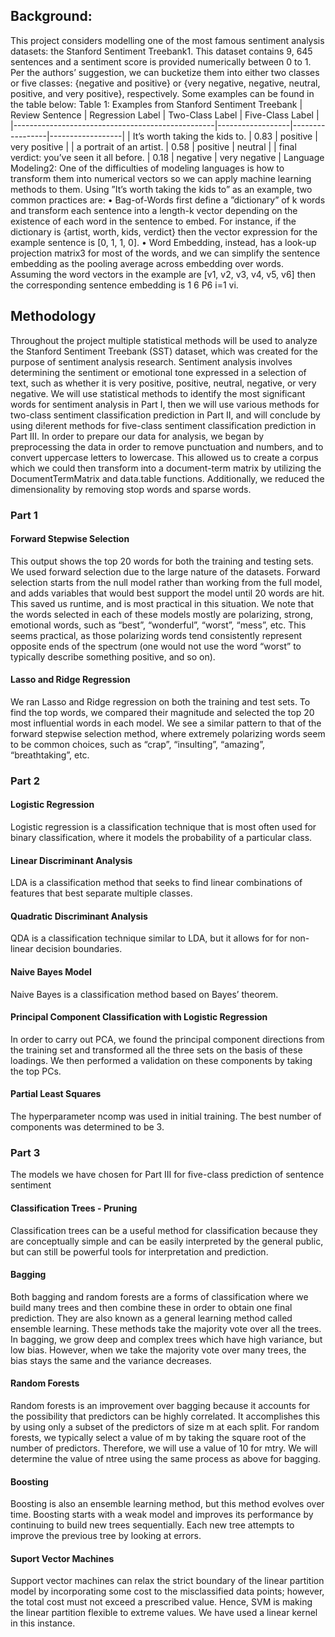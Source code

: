 ## Background:

This project considers modelling one of the most famous sentiment analysis datasets: the Stanford Sentiment Treebank1. This dataset contains 9, 645 sentences and a sentiment score is provided numerically between 0 to 1.
Per the authors’ suggestion, we can bucketize them into either two classes or five classes: {negative and positive}
or {very negative, negative, neutral, positive, and very positive}, respectively. Some examples can be found in the table below:
Table 1: Examples from Stanford Sentiment Treebank
| Review Sentence                                  | Regression Label | Two-Class Label | Five-Class Label |
|--------------------------------------------------|------------------|-----------------|------------------|
| It’s worth taking the kids to.                   | 0.83             | positive        | very positive    |
| a portrait of an artist.                         | 0.58             | positive        | neutral          |
| final verdict: you’ve seen it all before.        | 0.18             | negative        | very negative    |
Language Modeling2: One of the difficulties of modeling languages is how to transform them into numerical vectors so we can apply machine learning methods to them. Using ”It’s worth taking the kids to” as an example, two common practices are:
• Bag-of-Words first define a ”dictionary” of k words and transform each sentence into a length-k vector depending on the existence of each word in the sentence to embed. For instance, if the dictionary is {artist, worth, kids, verdict} then the vector expression for the example sentence is [0, 1, 1, 0].
• Word Embedding, instead, has a look-up projection matrix3 for most of the words, and we can simplify the sentence embedding as the pooling average across embedding over words. Assuming the word vectors in the example are [v1, v2, v3, v4, v5, v6] then the corresponding sentence embedding is 1 6 P6 i=1 vi.

## Methodology

Throughout the project multiple statistical methods will be used to analyze the Stanford Sentiment Treebank (SST) dataset, which was created for the purpose of sentiment analysis research. Sentiment analysis involves determining the sentiment or emotional tone expressed in a selection of text, such as whether it is very positive, positive, neutral, negative, or very negative. We will use statistical methods to identify the most significant words for sentiment analysis in Part I, then we will use various methods for two-class sentiment
classification prediction in Part II, and will conclude by using di!erent methods for five-class sentiment classification prediction in Part III.
In order to prepare our data for analysis, we began by preprocessing the data in order to remove punctuation and numbers, and to convert uppercase letters to lowercase. This allowed us to create a corpus which we could then transform into a document-term matrix by utilizing the DocumentTermMatrix and data.table functions. Additionally, we reduced the dimensionality by removing stop words and sparse words.

### Part 1 

#### Forward Stepwise Selection
This output shows the top 20 words for both the training and testing sets. We used forward selection due
to the large nature of the datasets. Forward selection starts from the null model rather than working from
the full model, and adds variables that would best support the model until 20 words are hit. This saved us
runtime, and is most practical in this situation. We note that the words selected in each of these models
mostly are polarizing, strong, emotional words, such as “best”, “wonderful”, “worst”, “mess”, etc. This
seems practical, as those polarizing words tend consistently represent opposite ends of the spectrum (one
would not use the word “worst” to typically describe something positive, and so on).

#### Lasso and Ridge Regression
We ran Lasso and Ridge regression on both the training and test sets. To find the top words, we compared
their magnitude and selected the top 20 most influential words in each model. We see a similar pattern to
that of the forward stepwise selection method, where extremely polarizing words seem to be common choices,
such as “crap”, “insulting”, “amazing”, “breathtaking”, etc.

### Part 2
#### Logistic Regression
Logistic regression is a classification technique that is most often used for binary classification, where it
models the probability of a particular class.

#### Linear Discriminant Analysis
LDA is a classification method that seeks to find linear combinations of features that best separate multiple
classes.

#### Quadratic Discriminant Analysis
QDA is a classification technique similar to LDA, but it allows for for non-linear decision boundaries.

#### Naive Bayes Model
Naive Bayes is a classification method based on Bayes’ theorem.

#### Principal Component Classification with Logistic Regression
In order to carry out PCA, we found the principal component directions from the training set and transformed
all the three sets on the basis of these loadings. We then performed a validation on these components by
taking the top PCs.

#### Partial Least Squares
The hyperparameter ncomp was used in initial training. The best number of components was determined to
be 3.

### Part 3
The models we have chosen for Part III for five-class prediction of sentence sentiment 

#### Classification Trees - Pruning
Classification trees can be a useful method for classification because they are conceptually simple and can
be easily interpreted by the general public, but can still be powerful tools for interpretation and prediction.

#### Bagging
Both bagging and random forests are a forms of classification where we build many trees and then combine
these in order to obtain one final prediction. They are also known as a general learning method called
ensemble learning. These methods take the majority vote over all the trees.
In bagging, we grow deep and complex trees which have high variance, but low bias. However, when we take
the majority vote over many trees, the bias stays the same and the variance decreases.


#### Random Forests
Random forests is an improvement over bagging because it accounts for the possibility that predictors can
be highly correlated. It accomplishes this by using only a subset of the predictors of size m at each split.
For random forests, we typically select a value of m by taking the square root of the number of predictors.
Therefore, we will use a value of 10 for mtry. We will determine the value of ntree using the same process
as above for bagging.


#### Boosting
Boosting is also an ensemble learning method, but this method evolves over time. Boosting starts with a
weak model and improves its performance by continuing to build new trees sequentially. Each new tree
attempts to improve the previous tree by looking at errors.


#### Suport Vector Machines
Support vector machines can relax the strict boundary of the linear partition model by incorporating some
cost to the misclassified data points; however, the total cost must not exceed a prescribed value. Hence,
SVM is making the linear partition flexible to extreme values. We have used a linear kernel in this instance.

